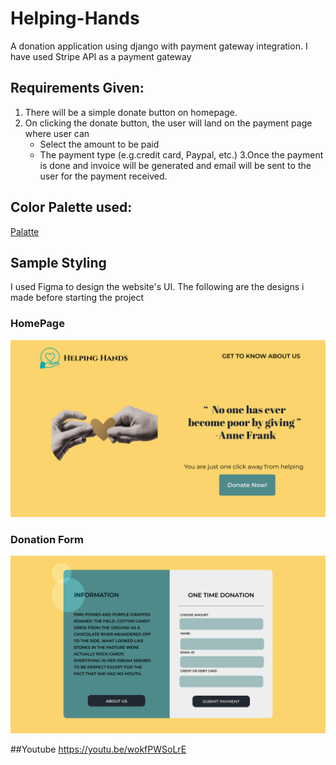 # Helping-Hands

A donation application using django with payment gateway integration.
I have used Stripe API as a payment gateway

## Requirements Given:

1. There will be a simple donate button on homepage. 
2. On clicking the donate button, the user will land on the payment page where user can 
    - Select the amount to be paid 
    - The payment type (e.g.credit card, Paypal, etc.)
3.Once the payment is done and invoice will be generated and
email will be sent to the user for the payment received. 

## Color Palette used:
[Palatte](https://colorhunt.co/palette/196018)

## Sample Styling

I used Figma to design the website's UI.
The following are the designs i made before starting the project
### HomePage
![homepage](https://github.com/anishashruti/Helping-Hands/blob/main/HelpingHands/home.PNG)

### Donation Form
![Donationform](https://raw.githubusercontent.com/anishashruti/Helping-Hands/main/HelpingHands/donation%20page.PNG)

##Youtube 
https://youtu.be/wokfPWSoLrE
